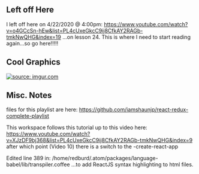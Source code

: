 ## Left off Here

I left off here on 4/22/2020 @ 4:00pm:
https://www.youtube.com/watch?v=o4GCcSn-hEw&list=PL4cUxeGkcC9ij8CfkAY2RAGb-tmkNwQHG&index=19
...on lesson 24.  This is where I need to start reading again...so go here!!!!!

## Cool Graphics

<a href="https://imgur.com/HwFEWyk"><img src="https://i.imgur.com/HwFEWyk.jpg" title="source: imgur.com" /></a>

## Misc. Notes

files for this playlist are here:
https://github.com/iamshaunjp/react-redux-complete-playlist

This workspace follows this tutorial up to this video here:
https://www.youtube.com/watch?v=XJzDF9bj368&list=PL4cUxeGkcC9ij8CfkAY2RAGb-tmkNwQHG&index=9
after which point (Video 10) there is a switch to the -create-react-app

Edited line 389 in:
/home/redburd/.atom/packages/language-babel/lib/transpiler.coffee
...to add ReactJS syntax highlighting to html files.
